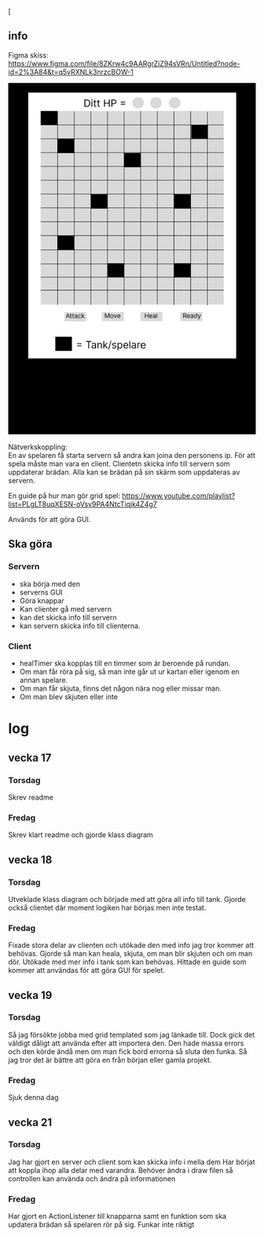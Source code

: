 [
## info
Figma skiss: https://www.figma.com/file/8ZKrw4c9AARgrZiZ94sVRn/Untitled?node-id=2%3A84&t=q5vRXNLk3nrzcBOW-1

![Alt text](gui_design.png)

Nätverkskoppling:  
En av spelaren få starta servern så andra kan joina den personens ip.
För att spela måste man vara en client.
Clientetn skicka info till servern som uppdaterar brädan.
Alla kan se brädan på sin skärm som uppdateras av servern.

En guide på hur man gör grid spel:
https://www.youtube.com/playlist?list=PLgLT8uqXESN-oVsv9PA4NtcTiqjk4Z4g7

Används för att göra GUI.

## Ska göra
### Servern 
- ska börja med den
- serverns GUI
- Göra knappar 
- Kan clienter gå med servern 
- kan det skicka info till servern
- kan servern skicka info till clienterna. 

### Client
- healTimer ska kopplas till en timmer som är beroende på rundan.
- Om man får röra på sig, så man inte går ut ur kartan eller igenom en annan spelare.
- Om man får skjuta, finns det någon nära nog eller missar man.
- Om man blev skjuten eller inte 

# log
## vecka 17
### Torsdag
Skrev readme 

### Fredag
Skrev klart readme och gjorde klass diagram 

## vecka 18
### Torsdag
Utveklade klass diagram och började med att göra all info till tank.
Gjorde också clientet där moment logiken har börjas men inte testat.

### Fredag
Fixade stora delar av clienten och utökade den med info jag tror kommer att behövas.
Gjorde så man kan heala, skjuta, om man blir skjuten och om man dör. 
Utökade med mer info i tank som kan behövas. 
Hittade en guide som kommer att användas för att göra GUI för spelet. 

## vecka 19
### Torsdag
Så jag försökte jobba med grid templated som jag länkade till.
Dock gick det väldigt dåligt att använda efter att importera den.
Den hade massa errors och den körde ändå men om man fick bord errorna så sluta den funka.
Så jag tror det är bättre att göra en från början eller gamla projekt.
### Fredag
Sjuk denna dag 

## vecka 21
### Torsdag
Jag har gjort en server och client som kan skicka info i mella dem
Har börjat att koppla ihop alla delar med varandra.
Behöver ändra i draw filen så controllen kan använda och ändra på informationen 

### Fredag
Har gjort en ActionListener till knapparna
samt en funktion som ska updatera brädan 
så spelaren rör på sig. Funkar inte riktigt  